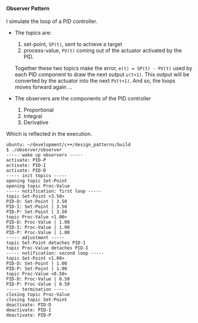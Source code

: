 #### Observer Pattern ###

I simulate the loop of a PID controller.

* The topics are:
    1. set-point, `SP(t)`, sent to achieve a target 
    2. process-value, `PV(t)` coming out of the actuator activated by the PID.

    Together these two topics make the error, `e(t) = SP(t) - PV(t)` used by each PID component to draw the next output `u(t+1)`. This output will be converted by the actuator into the next `PV(t+1)`.  And so, the loops moves forward again ...

* The observers are the components of the PID controller
    1. Proportional
    2. Integral
    3. Derivative


Which is reflected in the execution. 

	ubuntu: ~/development/c++/design_patterns/build
	$ ./observer/observer 
	----- wake up observers -----
	activate: PID-P
	activate: PID-I
	activate: PID-D
	----- init topics -----
	opening topic Set-Point
	opening topic Proc-Value
	----- notification: first loop -----
	topic Set-Point <3.50>
	PID-D: Set-Point | 3.50
	PID-I: Set-Point | 3.50
	PID-P: Set-Point | 3.50
	topic Proc-Value <1.00>
	PID-D: Proc-Value | 1.00
	PID-I: Proc-Value | 1.00
	PID-P: Proc-Value | 1.00
	----- adjustment -----
	topic Set-Point detaches PID-I
	topic Proc-Value detaches PID-I
	----- notification: second loop -----
	topic Set-Point <1.00>
	PID-D: Set-Point | 1.00
	PID-P: Set-Point | 1.00
	topic Proc-Value <0.50>
	PID-D: Proc-Value | 0.50
	PID-P: Proc-Value | 0.50
	----- termination -----
	closing topic Proc-Value
	closing topic Set-Point
	deactivate: PID-D
	deactivate: PID-I
	deactivate: PID-P


